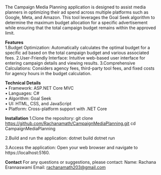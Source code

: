 The Campaign Media Planning application is designed to assist media planners in optimizing their ad spend across multiple platforms such as Google, Meta, and Amazon. This tool leverages the Goal Seek algorithm to determine the maximum budget allocation for a specific advertisement while ensuring that the total campaign budget remains within the approved limit.

**Features**        
1.Budget Optimization: Automatically calculates the optimal budget for a specific ad based on the total campaign budget and various associated fees.
2.User-Friendly Interface: Intuitive web-based user interface for entering campaign details and viewing results.
3.Comprehensive Calculations: Considers agency fees, third-party tool fees, and fixed costs for agency hours in the budget calculation.

**Technical Details**            
•	Framework: ASP.NET Core MVC           
•	Languages: C#                    
•	Algorithm: Goal Seek      
•	UI: HTML, CSS, and JavaScript           
•	Platform: Cross-platform support with .NET Core


**Installation**
1.Clone the repository:
  git clone https://github.com/Rachanamath/CampaignMediaPlanning.git
  cd CampaignMediaPlanning

2.Build and run the application:
  dotnet build
  dotnet run

3.Access the application:
  Open your web browser and navigate to https://localhost:5160.

**Contact**
For any questions or suggestions, please contact:
Name: Rachana Erannaswami
Email: rachanamath203@gmail.com


